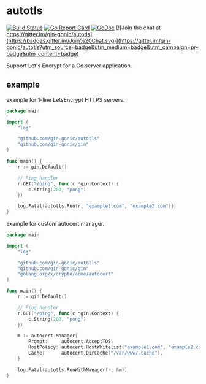 # autotls

[![Build Status](https://travis-ci.org/gin-gonic/autotls.svg?branch=master)](https://travis-ci.org/gin-gonic/autotls) 
[![Go Report Card](https://goreportcard.com/badge/github.com/gin-gonic/autotls)](https://goreportcard.com/report/github.com/gin-gonic/autotls)
[![GoDoc](https://godoc.org/github.com/gin-gonic/autotls?status.svg)](https://godoc.org/github.com/gin-gonic/autotls)
[![Join the chat at https://gitter.im/gin-gonic/autotls](https://badges.gitter.im/Join%20Chat.svg)](https://gitter.im/gin-gonic/autotls?utm_source=badge&utm_medium=badge&utm_campaign=pr-badge&utm_content=badge)

Support Let's Encrypt for a Go server application.

## example

example for 1-line LetsEncrypt HTTPS servers.

[embedmd]:# (example/example1.go go)
```go
package main

import (
	"log"

	"github.com/gin-gonic/autotls"
	"github.com/gin-gonic/gin"
)

func main() {
	r := gin.Default()

	// Ping handler
	r.GET("/ping", func(c *gin.Context) {
		c.String(200, "pong")
	})

	log.Fatal(autotls.Run(r, "example1.com", "example2.com"))
}
```

example for custom autocert manager.

[embedmd]:# (example/example2.go go)
```go
package main

import (
	"log"

	"github.com/gin-gonic/autotls"
	"github.com/gin-gonic/gin"
	"golang.org/x/crypto/acme/autocert"
)

func main() {
	r := gin.Default()

	// Ping handler
	r.GET("/ping", func(c *gin.Context) {
		c.String(200, "pong")
	})

	m := autocert.Manager{
		Prompt:     autocert.AcceptTOS,
		HostPolicy: autocert.HostWhitelist("example1.com", "example2.com"),
		Cache:      autocert.DirCache("/var/www/.cache"),
	}

	log.Fatal(autotls.RunWithManager(r, &m))
}
```
